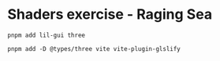 # Shaders exercise - Raging Sea

```
pnpm add lil-gui three
```

```
pnpm add -D @types/three vite vite-plugin-glslify
```

